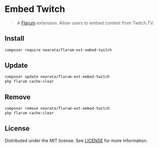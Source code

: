 # Embed Twitch

> A [Flarum](http://flarum.org) extension. Allow users to embed content from Twitch.TV.

## Install

```sh
composer require nearata/flarum-ext-embed-twitch
```

## Update

```sh
composer update nearata/flarum-ext-embed-twitch
php flarum cache:clear
```

## Remove

```sh
composer remove nearata/flarum-ext-embed-twitch
php flarum cache:clear
```

## License

Distributed under the MIT license. See [LICENSE](LICENSE) for more information.
